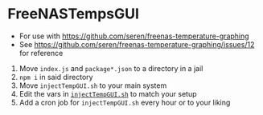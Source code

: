 # FreeNASTempsGUI

* For use with https://github.com/seren/freenas-temperature-graphing
* See https://github.com/seren/freenas-temperature-graphing/issues/12 for reference

1. Move `index.js` and `package*.json` to a directory in a jail
2. `npm i` in said directory
3. Move `injectTempGUI.sh` to your main system
4. Edit the vars in [`injectTempGUI.sh`](https://github.com/GusGold/FreeNASTempsGUI/blob/master/injectTempGUI.sh#L3-L6) to match your setup
5. Add a cron job for `injectTempGUI.sh` every hour or to your liking
